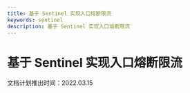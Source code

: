 ```yaml
---
title: 基于 Sentinel 实现入口熔断限流
keywords: sentinel
description: 基于 Sentinel 实现入口熔断限流
---
```


# 基于 Sentinel 实现入口熔断限流

文档计划推出时间：2022.03.15
